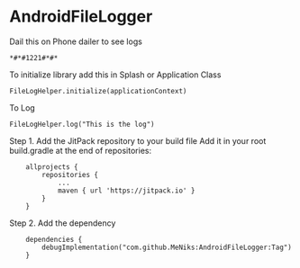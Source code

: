 # AndroidFileLogger

Dail this on Phone dailer to see logs
```
*#*#1221#*#*
```

To initialize library add this in Splash or Application Class
```
FileLogHelper.initialize(applicationContext)
```

To Log
```
FileLogHelper.log("This is the log")
```

Step 1. Add the JitPack repository to your build file
Add it in your root build.gradle at the end of repositories:
```
	allprojects {
		repositories {
			...
			maven { url 'https://jitpack.io' }
		}
	}
```

Step 2. Add the dependency
```
	dependencies {
		debugImplementation("com.github.MeNiks:AndroidFileLogger:Tag")
	}
```
